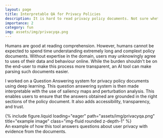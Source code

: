 ```yaml
---
layout: page
title: Interpretable QA for Privacy Policies
description: It is hard to read privacy policy documents. Not sure whether your searches are tracked? Why not use our QA system to find out?
importance: 2
category: fun
img: assets/img/privacyqa.png
---
```


Humans are good at reading comprehension. However, humans cannot be expected to spend time understanding extremely long and complext policy documents. Without expertise in the domain, users may unknowingly agree to uses of their data and behaviour online. While the burden shouldn't be on the end-user to make this process more transparent, an AI tool can make parsing such documents easier.

I worked on a Question Answering system for privacy policy documents using deep learning. This question answering system is then made interpretable with the use of saliency maps and perturbation analysis. This enables users to ensure that the answers obtained are grounded in the right sections of the policy document. It also adds accessibility, transparency, and trust.

<div class="row">
    <div class="col-sm mt-3 mt-md-0">
        {% include figure.liquid loading="eager" path="assets/img/privacyqa.png" title="example image" class="img-fluid rounded z-depth-1" %}
    </div>
</div>
<div class="caption">
    An example of how this tool answers questions about user privacy with evidence from the documents. 
</div>
